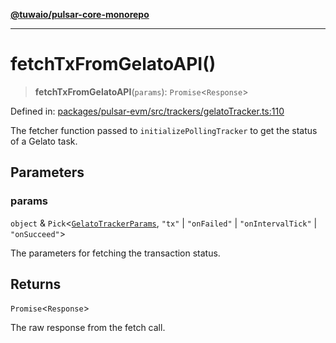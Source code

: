 [**@tuwaio/pulsar-core-monorepo**](../../../README.md)

***

# fetchTxFromGelatoAPI()

> **fetchTxFromGelatoAPI**(`params`): `Promise`\<`Response`\>

Defined in: [packages/pulsar-evm/src/trackers/gelatoTracker.ts:110](https://github.com/TuwaIO/pulsar-core/blob/3ed266adfc4c048a9ad6d076a8281e66ffb56ee3/packages/pulsar-evm/src/trackers/gelatoTracker.ts#L110)

The fetcher function passed to `initializePollingTracker` to get the status of a Gelato task.

## Parameters

### params

`object` & `Pick`\<[`GelatoTrackerParams`](../type-aliases/GelatoTrackerParams.md), `"tx"` \| `"onFailed"` \| `"onIntervalTick"` \| `"onSucceed"`\>

The parameters for fetching the transaction status.

## Returns

`Promise`\<`Response`\>

The raw response from the fetch call.
